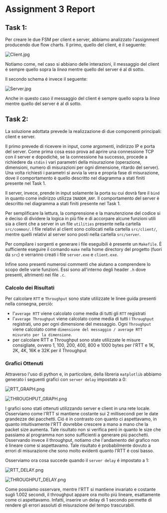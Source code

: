 # Assignment 3 Report

## Task 1:
Per creare le due FSM per client e server, abbiamo analizzato l'assignment producendo due flow charts. Il primo, quello del client, é il seguente:

![Client.jpg](report/attachments/Client.jpg)

Notiamo come, nel caso si abbiano delle interazioni, il messaggio del client é sempre quello sopra la _linea_ mentre quello del server é al di sotto.

Il secondo schema é invece il seguente:

![Server.jpg](report/attachments/Server.jpg)

Anche in questo caso il messaggio del client é sempre quello sopra la _linea_ mentre quello del server é al di sotto.

## Task 2:
La soluzione adottata prevede la realizzazione di due componenti principali: client e server.

Il primo prevede di ricevere in input, come argomenti, indirizzo IP e porta del server. 
Come prima cosa esso prova ad aprire una connessione TCP con il server e dopodichè, se la connessione ha successo, procede a richiedere da `stdin` i vari parametri della misurazione (operazione, dimensioni, numero di misurazioni per ogni dimensione, ritardo del server).
Una volta richiesti i parametri si avvia la vera e propria fase di misurazione, dove il comportamento è quello descritto nel diagramma a stati finiti presente nel Task 1.

Il server, invece, prende in input solamente la porta su cui dovrà fare il `bind` in quanto come indirizzo utilizza `INADDR_ANY`. Il comportamento del server è descritto nel diagramma a stati finiti presente nel Task 1.

Per semplificare la lettura, la comprensione e la manutenzione del codice si è deciso di dividere la logica in più file e di accorpare alcune funzioni utili sia a client che a server in un file `utilities` presente nella cartella `src/common/`.
I file relativi al client sono collocati nella cartella `src/client/`, mentre quelli relativi al server sono posti nella cartella `src/server`.

Per compilare i sorgenti e generare i file eseguibili è presente un `Makefile`. È sufficiente eseguire il comando `make` nella home directory del progetto (fuori da `src`) e verranno creati i file `server.exe` e `client.exe`.

Infine sono presenti numerosi commenti che aiutano a comprendere lo scopo delle varie funzioni. Essi sono all'interno degli header `.h` dove presenti, altrimenti nei file `.c`.

### Calcolo dei Risultati
Per calcolare `RTT` e `Throughput` sono state utilizzate le linee guida presenti nella consegna, perciò:
- l'`average RTT` viene calcolato come media di tutti gli `RTT` registrati 
- l'`average Throughput` viene calcolato come media di tutti i `Throughput` registrati, uno per ogni dimensione del messaggio. Ogni `Throughput` viene calcolato come `dimensione del messaggio / average RTT misurato per la dimensione`.
- per calcolare RTT e Throughput sono state utilizzate le misure consigliate, ovvero 1, 100, 200, 400, 800 e 1000 bytes per l'RTT e 1K, 2K, 4K, 16K e 32K per il Throughput

### Grafici Ottenuti
Attraverso l'uso di python e, in particolare, della libreria `matplotlib` abbiamo generato i seguenti grafici con `server delay` impostato a 0:

![RTT_GRAPH.png](report/attachments/RTT_GRAPH.png)

![THROUGHPUT_GRAPH.png](report/attachments/THROUGHPUT_GRAPH.png)

I grafici sono stati ottenuti utilizzando server e client in una rete locale. Osserviamo come l'RTT si mantiene costante sui 2 millisecondi per le date grandezze dei pacchetti. Ció é in contrasto con quanto ci aspettavamo, in quanto intuitivamente l'RTT dovrebbe crescere a mano a mano che la packet size aumenta. Tale risultato non si verifica peró in quanto le size che passiamo al programma non sono sufficienti a generare piú pacchetti. Osservando invece il throughput, notiamo che l'andamento del grafico non é lineare come si aspettavamo. Tale risultato é probabilmente dovuto a errori di misurazione che sono molto evidenti quanto l'RTT é cosí basso.

Osserviamo ora cosa succede quando il `server delay` é impostato a 1:

![RTT_DELAY.png](report/attachments/RTT_DELAY.png)

![THROUGHPUT_DELAY.png](report/attachments/THROUGHPUT_DELAY.png)

Come possiamo osservare, mentre l'RTT si mantiene invariato e costante sugli 1.002 secondi, il throughput appare ora molto piú lineare, esattamente come ci aspettavamo. Infatti, inserire un delay di 1 secondo permette di rendere gli errori assoluti di misurazione del tempo trascurabili. 
